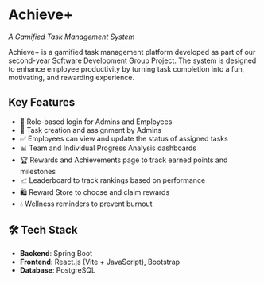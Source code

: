 # Achieve+ 
*A Gamified Task Management System*

Achieve+ is a gamified task management platform developed as part of our second-year Software Development Group Project. The system is designed to enhance employee productivity by turning task completion into a fun, motivating, and rewarding experience.

## Key Features

- 🔐 Role-based login for Admins and Employees  
- 📝 Task creation and assignment by Admins  
- ✅ Employees can view and update the status of assigned tasks  
- 📊 Team and Individual Progress Analysis dashboards
- 🏆 Rewards and Achievements page to track earned points and milestones  
- 📈 Leaderboard to track rankings based on performance
- 🛍️ Reward Store to choose and claim rewards  
- 💧 Wellness reminders to prevent burnout

## 🛠 Tech Stack

- **Backend**: Spring Boot  
- **Frontend**: React.js (Vite + JavaScript), Bootstrap  
- **Database**: PostgreSQL

